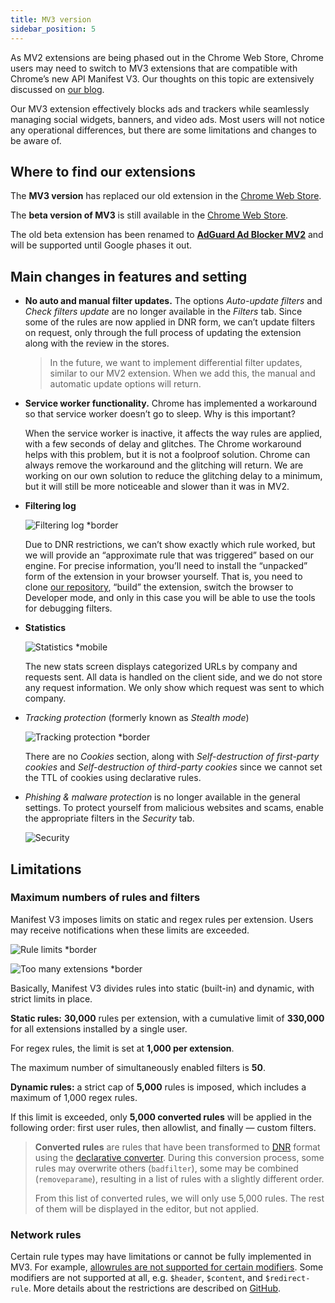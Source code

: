 ```yaml
---
title: MV3 version
sidebar_position: 5
---
```


As MV2 extensions are being phased out in the Chrome Web Store, Chrome users may need to switch to MV3 extensions that are compatible with Chrome’s new API Manifest V3. Our thoughts on this topic are extensively discussed on [our blog](https://adguard.com/en/blog/tag/manifest-v3.html).

Our MV3 extension effectively blocks ads and trackers while seamlessly managing social widgets, banners, and video ads. Most users will not notice any operational differences, but there are some limitations and changes to be aware of.

## Where to find our extensions

The **MV3 version** has replaced our old extension in the [Chrome Web Store](https://chromewebstore.google.com/detail/adguard-adblocker/bgnkhhnnamicmpeenaelnjfhikgbkllg).

The **beta version of MV3** is still available in the [Chrome Web Store](https://chromewebstore.google.com/detail/adguard-adblocker-mv3-exp/apjcbfpjihpedihablmalmbbhjpklbdf).

The old beta extension has been renamed to [**AdGuard Ad Blocker MV2**](https://chromewebstore.google.com/detail/adguard-adblocker-beta/gfggjaccafhcbfogfkogggoepomehbjl) and will be supported until Google phases it out.

## Main changes in features and setting

- **No auto and manual filter updates.** The options *Auto-update filters* and *Check filters update* are no longer available in the *Filters* tab. Since some of the rules are now applied in DNR form, we can’t update filters on request, only through the full process of updating the extension along with the review in the stores.

  > In the future, we want to implement differential filter updates, similar to our MV2 extension. When we add this, the manual and automatic update options will return.

- **Service worker functionality.** Chrome has implemented a workaround so that service worker doesn’t go to sleep. Why is this important?

   When the service worker is inactive, it affects the way rules are applied, with a few seconds of delay and glitches. The Chrome workaround helps with this problem, but it is not a foolproof solution. Chrome can always remove the workaround and the glitching will return. We are working on our own solution to reduce the glitching delay to a minimum, but it will still be more noticeable and slower than it was in MV2.

- **Filtering log**

  ![Filtering log *border](https://cdn.adtidy.org/content/blog/new/log.png)

  Due to DNR restrictions, we can’t show exactly which rule worked, but we will provide an “approximate rule that was triggered” based on our engine. For precise information, you’ll need to install the “unpacked” form of the extension in your browser yourself. That is, you need to clone [our repository](https://github.com/AdguardTeam/AdguardBrowserExtension/tree/v5.0), “build” the extension, switch the browser to Developer mode, and only in this case you will be able to use the tools for debugging filters.

- **Statistics**

  ![Statistics *mobile](https://cdn.adtidy.org/content/blog/new/stats.png)

  The new stats screen displays categorized URLs by company and requests sent. All data is handled on the client side, and we do not store any request information. We only show which request was sent to which company.

- *Tracking protection* (formerly known as *Stealth mode*)

  ![Tracking protection *border](https://cdn.adtidy.org/content/blog/new/tracking_screen.png)

  There are no *Cookies* section, along with *Self-destruction of first-party cookies* and *Self-destruction of third-party cookies* since we cannot set the TTL of cookies using declarative rules.

- *Phishing & malware protection* is no longer available in the general settings. To protect yourself from malicious websites and scams, enable the appropriate filters in the *Security* tab.

  ![Security](https://cdn.adtidy.org/content/blog/new/security.png)

## Limitations

### Maximum numbers of rules and filters

Manifest V3 imposes limits on static and regex rules per extension. Users may receive notifications when these limits are exceeded.

![Rule limits *border](https://cdn.adtidy.org/content/blog/new/rulelimits.png)

![Too many extensions *border](https://cdn.adtidy.org/content/blog/new/other_extension.png)

Basically, Manifest V3 divides rules into static (built-in) and dynamic, with strict limits in place.

**Static rules:** **30,000** rules per extension, with a cumulative limit of **330,000** for all extensions installed by a single user.

For regex rules, the limit is set at **1,000 per extension**.

The maximum number of simultaneously enabled filters is **50**.

**Dynamic rules:** a strict cap of **5,000** rules is imposed, which includes a maximum of 1,000 regex rules.

  If this limit is exceeded, only **5,000 converted rules** will be applied in the following order: first user rules, then allowlist, and finally — custom filters.

> **Converted rules** are rules that have been transformed to [DNR](https://developer.chrome.com/docs/extensions/reference/api/declarativeNetRequest#build-rules) format using the [declarative converter](https://github.com/AdguardTeam/tsurlfilter/tree/master/packages/tsurlfilter/src/rules/declarative-converter). During this conversion process, some rules may overwrite others (`badfilter`), some may be combined (`removeparame`), resulting in a list of rules with a slightly different order.
>
> From this list of converted rules, we will only use 5,000 rules. The rest of them will be displayed in the editor, but not applied.

### Network rules

Certain rule types may have limitations or cannot be fully implemented in MV3. For example, [allowrules are not supported for certain modifiers](https://github.com/AdguardTeam/tsurlfilter/tree/master/packages/tsurlfilter/src/rules/declarative-converter#allowrules). Some modifiers are not supported at all, e.g. `$header`, `$content`, and `$redirect-rule`. More details about the restrictions are described on [GitHub](https://github.com/AdguardTeam/tsurlfilter/tree/master/packages/tsurlfilter/src/rules/declarative-converter#readme).
